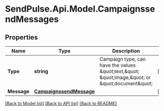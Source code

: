 # SendPulse.Api.Model.CampaignssendMessages
## Properties

Name | Type | Description | Notes
------------ | ------------- | ------------- | -------------
**Type** | **string** | Campaign type, can have the values \&quot;text,\&quot; \&quot;image,\&quot; or \&quot;document\&quot; | [optional] 
**Message** | [**CampaignssendMessage**](CampaignssendMessage.md) |  | [optional] 

[[Back to Model list]](../README.md#documentation-for-models) [[Back to API list]](../README.md#documentation-for-api-endpoints) [[Back to README]](../README.md)


